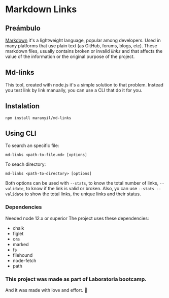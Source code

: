 # Markdown Links

## Preámbulo

[Markdown](https://en.wikipedia.org/wiki/Markdown) it's a lightweight language, popular among developers. Used in many platforms that use
plain text (as GitHub, forums, blogs, etc). These markdown files, usually contains broken
or invalid _links_ and that affects the value of the information or the original purpose
of the project.


## Md-links

This tool, created with node.js it's a simple solution to that problem. Instead you test link by link manually,
you can use a CLI that do it for you.

## Instalation

`npm install maranyil/md-links`

## Using CLI

To search an specific file:

`md-links <path-to-file.md> [options]`

To seach directory:

`md-links <path-to-directory> [options]`

Both options can be used with `--stats`, to know the total number of links, `--validate`, to know if the link is valid or broken.
Also, yo can use `--stats --validate` to show the total links, the unique links and their status.


### Dependencies

Needed node 12.x or superior
The project uses these dependencies:

- chalk
- figlet
- ora
- marked
- fs
- filehound 
- node-fetch
- path


### This project was made as part of Laboratoria bootcamp.
And it was made with love and effort. :seedling:
